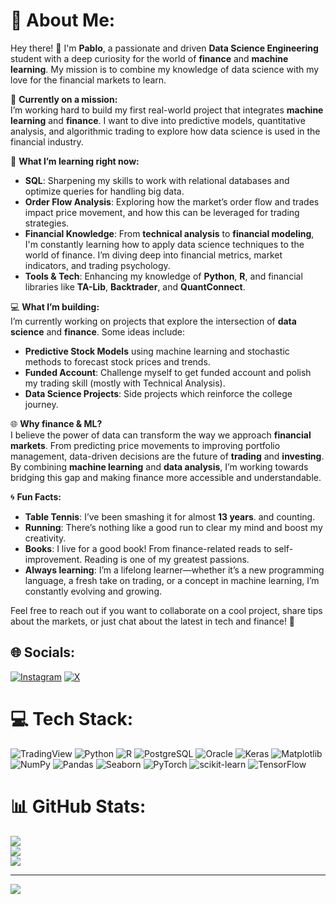 # 💫 About Me:

Hey there! 👋 I'm **Pablo**, a passionate and driven **Data Science Engineering** student with a deep curiosity for the world of **finance** and **machine learning**. My mission is to combine my knowledge of data science with my love for the financial markets to learn.

🔭 **Currently on a mission:**  
I’m working hard to build my first real-world project that integrates **machine learning** and **finance**. I want to dive into predictive models, quantitative analysis, and algorithmic trading to explore how data science is used in the financial industry.

🌱 **What I’m learning right now:**

- **SQL**: Sharpening my skills to work with relational databases and optimize queries for handling big data.  
- **Order Flow Analysis**: Exploring how the market’s order flow and trades impact price movement, and how this can be leveraged for trading strategies.  
- **Financial Knowledge**: From **technical analysis** to **financial modeling**, I'm constantly learning how to apply data science techniques to the world of finance. I’m diving deep into financial metrics, market indicators, and trading psychology.  
- **Tools & Tech**: Enhancing my knowledge of **Python**, **R**, and financial libraries like **TA-Lib**, **Backtrader**, and **QuantConnect**.

💻 **What I’m building:**  
I’m currently working on projects that explore the intersection of **data science** and **finance**. Some ideas include:

- **Predictive Stock Models** using machine learning and stochastic methods to forecast stock prices and trends.  
- **Funded Account**: Challenge myself to get funded account and polish my trading skill (mostly with Technical Analysis).
- **Data Science Projects**: Side projects which reinforce the college journey.

🌐 **Why finance & ML?**  
I believe the power of data can transform the way we approach **financial markets**. From predicting price movements to improving portfolio management, data-driven decisions are the future of **trading** and **investing**. By combining **machine learning** and **data analysis**, I’m working towards bridging this gap and making finance more accessible and understandable.

🌀 **Fun Facts:**

- **Table Tennis**: I’ve been smashing it for almost **13 years**. and counting.  
- **Running**: There’s nothing like a good run to clear my mind and boost my creativity. 
- **Books**: I live for a good book! From finance-related reads to self-improvement. Reading is one of my greatest passions.
- **Always learning**: I’m a lifelong learner—whether it’s a new programming language, a fresh take on trading, or a concept in machine learning, I’m constantly evolving and growing.

Feel free to reach out if you want to collaborate on a cool project, share tips about the markets, or just chat about the latest in tech and finance! 🚀



## 🌐 Socials:
[![Instagram](https://img.shields.io/badge/Instagram-%23E4405F.svg?logo=Instagram&logoColor=white)](https://instagram.com/pbuitra014) [![X](https://img.shields.io/badge/X-black.svg?logo=X&logoColor=white)](https://x.com/Pbuitrago11) 

# 💻 Tech Stack:
![TradingView](https://img.shields.io/badge/TradingView-1E1E1E?style=for-the-badge&logo=tradingview&logoColor=1E90FF)
![Python](https://img.shields.io/badge/python-3670A0?style=for-the-badge&logo=python&logoColor=ffdd54)
![R](https://img.shields.io/badge/r-%23276DC3.svg?style=for-the-badge&logo=r&logoColor=white)
![PostgreSQL](https://img.shields.io/badge/PostgreSQL-336791?style=for-the-badge&logo=postgresql&logoColor=white)
![Oracle](https://img.shields.io/badge/Oracle-F80000?style=for-the-badge&logo=oracle&logoColor=white)
![Keras](https://img.shields.io/badge/Keras-%23D00000.svg?style=for-the-badge&logo=Keras&logoColor=white)
![Matplotlib](https://img.shields.io/badge/Matplotlib-%23ffffff.svg?style=for-the-badge&logo=Matplotlib&logoColor=black)
![NumPy](https://img.shields.io/badge/numpy-%23013243.svg?style=for-the-badge&logo=numpy&logoColor=white)
![Pandas](https://img.shields.io/badge/pandas-%23150458.svg?style=for-the-badge&logo=pandas&logoColor=white)
![Seaborn](https://img.shields.io/badge/Seaborn-76B900?style=for-the-badge&logo=seaborn&logoColor=white)
![PyTorch](https://img.shields.io/badge/PyTorch-%23EE4C2C.svg?style=for-the-badge&logo=PyTorch&logoColor=white)
![scikit-learn](https://img.shields.io/badge/scikit--learn-%23F7931E.svg?style=for-the-badge&logo=scikit-learn&logoColor=white)
![TensorFlow](https://img.shields.io/badge/TensorFlow-%23FF6F00.svg?style=for-the-badge&logo=TensorFlow&logoColor=white)

# 📊 GitHub Stats:
![](https://github-readme-stats.vercel.app/api?username=pbuitragoa33&theme=dark&hide_border=false&include_all_commits=false&count_private=false)<br/>
![](https://github-readme-streak-stats.herokuapp.com/?user=pbuitragoa33&theme=dark&hide_border=false)<br/>
![](https://github-readme-stats.vercel.app/api/top-langs/?username=pbuitragoa33&theme=dark&hide_border=false&include_all_commits=false&count_private=false&layout=compact)

---
[![](https://visitcount.itsvg.in/api?id=pbuitragoa33&icon=0&color=0)](https://visitcount.itsvg.in)

<!-- Proudly created with GPRM ( https://gprm.itsvg.in ) -->
